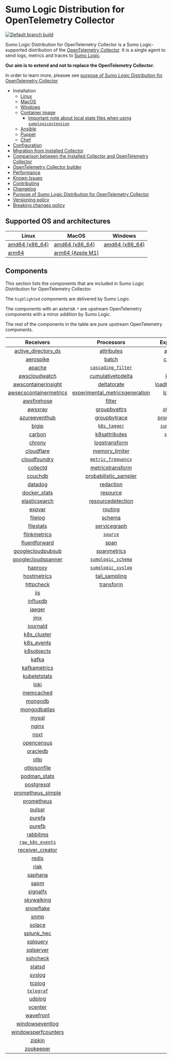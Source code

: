 # Sumo Logic Distribution for OpenTelemetry Collector

[![Default branch build](https://github.com/SumoLogic/sumologic-otel-collector/actions/workflows/dev_builds.yml/badge.svg)](https://github.com/SumoLogic/sumologic-otel-collector/actions/workflows/dev_builds.yml)

Sumo Logic Distribution for OpenTelemetry Collector is a Sumo Logic-supported distribution of the [OpenTelemetry Collector][otc_link].
It is a single agent to send logs, metrics and traces to [Sumo Logic][sumologic].

**Our aim is to extend and not to replace the OpenTelemetry Collector.**

In order to learn more, pleasee see [purpose of Sumo Logic Distribution for OpenTelemetry Collector][purpose]

[otc_link]: https://github.com/open-telemetry/opentelemetry-collector
[sumologic]: https://www.sumologic.com

- Installation
  - [Linux][linux_installation]
  - [MacOS][macos_installation]
  - [Windows][windows_installation]
  - [Container image](/docs/installation.md#container-image)
    - [Important note about local state files when using `sumologicextension`](/docs/installation.md#important-note-about-local-state-files-when-using-sumologicextension)
  - [Ansible](/docs/installation.md#ansible)
  - [Puppet](/docs/installation.md#puppet)
  - [Chef](/docs/installation.md#chef)
- [Configuration](docs/configuration.md)
- [Migration from Installed Collector](docs/migration.md)
- [Comparison between the Installed Collector and OpenTelemetry Collector](docs/comparison.md)
- [OpenTelemetry Collector builder](./otelcolbuilder/README.md)
- [Performance]
- [Known Issues][known issues]
- [Contributing](./CONTRIBUTING.md)
- [Changelog](./CHANGELOG.md)
- [Purpose of Sumo Logic Distribution for OpenTelemetry Collector][purpose]
- [Versioning policy][versioning]
- [Breaking changes policy][breaking]

[linux_installation]: https://help.sumologic.com/docs/send-data/opentelemetry-collector/install-collector-linux/
[macos_installation]: https://help.sumologic.com/docs/send-data/opentelemetry-collector/install-collector-macos/
[windows_installation]: https://help.sumologic.com/docs/send-data/opentelemetry-collector/install-collector-windows/
[performance]: https://help.sumologic.com/docs/send-data/opentelemetry-collector/#performance
[known issues]: https://help.sumologic.com/docs/send-data/opentelemetry-collector/troubleshooting-faq/#known-issues
[purpose]: https://help.sumologic.com/docs/send-data/opentelemetry-collector/sumo-logic-opentelemetry-vs-opentelemetry-upstream-relationship/
[versioning]: https://help.sumologic.com/docs/send-data/opentelemetry-collector/sumo-logic-opentelemetry-vs-opentelemetry-upstream-relationship/#versioning-policy
[breaking]: https://help.sumologic.com/docs/send-data/opentelemetry-collector/sumo-logic-opentelemetry-vs-opentelemetry-upstream-relationship/#versioning-policy

## Supported OS and architectures

| Linux                         | MacOS                         | Windows                     |
|-------------------------------|-------------------------------|-----------------------------|
| [amd64 (x86_64)][linux_amd64] | [amd64 (x86_64)][mac_amd64]   | [amd64 (x86_64)][win_amd64] |
| [arm64][linux_arm64]          | [arm64 (Apple M1)][mac_arm64] |                             |

[linux_amd64]: ./docs/installation.md#linux-on-amd64-x86-64
[linux_arm64]: ./docs/installation.md#linux-on-arm64
[mac_amd64]: ./docs/installation.md#macos-on-amd64-x86-64
[mac_arm64]: ./docs/installation.md#macos-on-arm64-apple-m1-x86-64
[win_amd64]: ./docs/installation.md#windows

## Components

This section lists the components that are included in Sumo Logic Distribution for OpenTelemetry Collector.

The `highlighted` components are delivered by Sumo Logic.

The components with an asterisk `*` are upstream OpenTelemetry components with a minor addition by Sumo Logic.

The rest of the components in the table are pure upstream OpenTelemetry components.

|                        Receivers                         |                          Processors                          |               Exporters                |                  Extensions                  |              Connectors               |
|:--------------------------------------------------------:|:------------------------------------------------------------:|:--------------------------------------:|:--------------------------------------------:|:-------------------------------------:|
|     [active_directory_ds][activedirectorydsreceiver]     |              [attributes][attributesprocessor]               |         [awss3][awss3exporter]         |       [asapclient][asapauthextension]        |      [forward][forwardconnector]      |
|              [aerospike][aerospikereceiver]              |                   [batch][batchprocessor]                    |        [carbon][carbonexporter]        |             [awsproxy][awsproxy]             |        [count][countconnector]        |
|                 [apache][apachereceiver]                 |        [`cascading_filter`][cascadingfilterprocessor]        |          [file][fileexporter]          |       [basicauth][basicauthextension]        | [servicegraph][servicegraphconnector] |
|          [awscloudwatch][awscloudwatchreceiver]          |       [cumulativetodelta][cumulativetodeltaprocessor]        |         [kafka][kafkaexporter]         | [bearertokenauth][bearertokenauthextension]  |  [spanmetrics][spanmetricsconnector]  |
|    [awscontainerinsight][awscontainerinsightreceiver]    |             [deltatorate][deltatorateprocessor]              | [loadbalancing][loadbalancingexporter] |           [db_storage][dbstorage]            |                                       |
| [awsecscontainermetrics][awsecscontainermetricsreceiver] | [experimental_metricsgeneration][metricsgenerationprocessor] |       [logging][loggingexporter]       |      [docker_observer][dockerobserver]       |                                       |
|            [awsfirehose][awsfirehosereceiver]            |                  [filter][filterprocessor]                   |          [otlp][otlpexporter]          |         [ecs_observer][ecsobserver]          |                                       |
|                [awsxray][awsxrayreceiver]                |            [groupbyattrs][groupbyattrsprocessor]             |      [otlphttp][otlphttpexporter]      |     [ecs_task_observer][ecstaskobserver]     |                                       |
|          [azureeventhub][azureeventhubreceiver]          |            [groupbytrace][groupbytraceprocessor]             |    [prometheus][prometheusexporter]    |         [file_storage][filestorage]          |                                       |
|                  [bigip][bigipreceiver]                  |                 [`k8s_tagger`][k8sprocessor]                 |    [`sumologic`][sumologicexporter]    |   [headerssetter][headerssetterextension]    |                                       |
|                 [carbon][carbonreceiver]                 |           [k8sattributes][k8sattributesprocessor]            |       [`syslog`][syslogexporter]       |     [health_check][healthcheckextension]     |                                       |
|                 [chrony][chronyreceiver]                 |           [logstransform][logstransformprocessor]            |                                        |        [host_observer][hostobserver]         |                                       |
|             [cloudflare][cloudflarereceiver]             |           [memory_limiter][memorylimiterprocessor]           |                                        |       [http_forwarder][httpforwarder]        |                                       |
|           [cloudfoundry][cloudfoundryreceiver]           |        [`metric_frequency`][metricfrequencyprocessor]        |                                        | [jaegerremotesampling][jaegerremotesampling] |                                       |
|               [collectd][collectdreceiver]               |        [metricstransform][metricstransformprocessor]         |                                        |         [k8s_observer][k8sobserver]          |                                       |
|                [couchdb][couchdbreceiver]                |    [probabilistic_sampler][probabilisticsamplerprocessor]    |                                        |      [memory_ballast][ballastextension]      |                                       |
|                [datadog][datadogreceiver]                |               [redaction][redactionprocessor]                |                                        |  [oauth2client][oauth2clientauthextension]   |                                       |
|           [docker_stats][dockerstatsreceiver]            |                [resource][resourceprocessor]                 |                                        |          [oidc][oidcauthextension]           |                                       |
|          [elasticsearch][elasticsearchreceiver]          |       [resourcedetection][resourcedetectionprocessor]        |                                        |           [pprof][pprofextension]            |                                       |
|                 [expvar][expvarreceiver]                 |                 [routing][routingprocessor]                  |                                        |       [sigv4auth][sigv4authextension]        |                                       |
|                [filelog][filelogreceiver]                |                  [schema][schemaprocessor]                   |                                        |      [`sumologic`][sumologicextension]       |                                       |
|              [filestats][filestatsreceiver]              |            [servicegraph][servicegraphprocessor]             |                                        |          [zpages][zpagesextension]           |                                       |
|           [flinkmetrics][flinkmetricsreceiver]           |                 [`source`][sourceprocessor]                  |                                        |                                              |                                       |
|          [fluentforward][fluentforwardreceiver]          |                    [span][spanprocessor]                     |                                        |                                              |                                       |
|      [googlecloudpubsub][googlecloudpubsubreceiver]      |             [spanmetrics][spanmetricsprocessor]              |                                        |                                              |                                       |
|     [googlecloudspanner][googlecloudspannerreceiver]     |        [`sumologic_schema`][sumologicschemaprocessor]        |                                        |                                              |                                       |
|                [haproxy][haproxyreceiver]                |        [`sumologic_syslog`][sumologicsyslogprocessor]        |                                        |                                              |                                       |
|            [hostmetrics][hostmetricsreceiver]            |            [tail_sampling][tailsamplingprocessor]            |                                        |                                              |                                       |
|              [httpcheck][httpcheckreceiver]              |               [transform][transformprocessor]                |                                        |                                              |                                       |
|                    [iis][iisreceiver]                    |                                                              |                                        |                                              |                                       |
|               [influxdb][influxdbreceiver]               |                                                              |                                        |                                              |                                       |
|                 [jaeger][jaegerreceiver]                 |                                                              |                                        |                                              |                                       |
|                    [jmx][jmxreceiver]                    |                                                              |                                        |                                              |                                       |
|               [journald][journaldreceiver]               |                                                              |                                        |                                              |                                       |
|            [k8s_cluster][k8sclusterreceiver]             |                                                              |                                        |                                              |                                       |
|             [k8s_events][k8seventsreceiver]              |                                                              |                                        |                                              |                                       |
|             [k8sobjects][k8sobjectsreceiver]             |                                                              |                                        |                                              |                                       |
|                  [kafka][kafkareceiver]                  |                                                              |                                        |                                              |                                       |
|           [kafkametrics][kafkametricsreceiver]           |                                                              |                                        |                                              |                                       |
|           [kubeletstats][kubeletstatsreceiver]           |                                                              |                                        |                                              |                                       |
|                   [loki][lokireceiver]                   |                                                              |                                        |                                              |                                       |
|              [memcached][memcachedreceiver]              |                                                              |                                        |                                              |                                       |
|                [mongodb][mongodbreceiver]                |                                                              |                                        |                                              |                                       |
|           [mongodbatlas][mongodbatlasreceiver]           |                                                              |                                        |                                              |                                       |
|                  [mysql][mysqlreceiver]                  |                                                              |                                        |                                              |                                       |
|                  [nginx][nginxreceiver]                  |                                                              |                                        |                                              |                                       |
|                   [nsxt][nsxtreceiver]                   |                                                              |                                        |                                              |                                       |
|             [opencensus][opencensusreceiver]             |                                                              |                                        |                                              |                                       |
|               [oracledb][oracledbreceiver]               |                                                              |                                        |                                              |                                       |
|                   [otlp][otlpreceiver]                   |                                                              |                                        |                                              |                                       |
|           [otlpjsonfile][otlpjsonfilereceiver]           |                                                              |                                        |                                              |                                       |
|              [podman_stats][podmanreceiver]              |                                                              |                                        |                                              |                                       |
|             [postgresql][postgresqlreceiver]             |                                                              |                                        |                                              |                                       |
|      [prometheus_simple][simpleprometheusreceiver]       |                                                              |                                        |                                              |                                       |
|             [prometheus][prometheusreceiver]             |                                                              |                                        |                                              |                                       |
|                 [pulsar][pulsarreceiver]                 |                                                              |                                        |                                              |                                       |
|                 [purefa][purefareceiver]                 |                                                              |                                        |                                              |                                       |
|                 [purefb][purefbreceiver]                 |                                                              |                                        |                                              |                                       |
|               [rabbitmq][rabbitmqreceiver]               |                                                              |                                        |                                              |                                       |
|         [`raw_k8s_events`][rawk8seventsreceiver]         |                                                              |                                        |                                              |                                       |
|           [receiver_creator][receivercreator]            |                                                              |                                        |                                              |                                       |
|                  [redis][redisreceiver]                  |                                                              |                                        |                                              |                                       |
|                   [riak][riakreceiver]                   |                                                              |                                        |                                              |                                       |
|                [saphana][saphanareceiver]                |                                                              |                                        |                                              |                                       |
|                   [sapm][sapmreceiver]                   |                                                              |                                        |                                              |                                       |
|               [signalfx][signalfxreceiver]               |                                                              |                                        |                                              |                                       |
|             [skywalking][skywalkingreceiver]             |                                                              |                                        |                                              |                                       |
|              [snowflake][snowflakereceiver]              |                                                              |                                        |                                              |                                       |
|                   [snmp][snmpreceiver]                   |                                                              |                                        |                                              |                                       |
|                 [solace][solacereceiver]                 |                                                              |                                        |                                              |                                       |
|             [splunk_hec][splunkhecreceiver]              |                                                              |                                        |                                              |                                       |
|               [sqlquery][sqlqueryreceiver]               |                                                              |                                        |                                              |                                       |
|              [sqlserver][sqlserverreceiver]              |                                                              |                                        |                                              |                                       |
|               [sshcheck][sshcheckreceiver]               |                                                              |                                        |                                              |                                       |
|                 [statsd][statsdreceiver]                 |                                                              |                                        |                                              |                                       |
|                 [syslog][syslogreceiver]                 |                                                              |                                        |                                              |                                       |
|                 [tcplog][tcplogreceiver]                 |                                                              |                                        |                                              |                                       |
|              [`telegraf`][telegrafreceiver]              |                                                              |                                        |                                              |                                       |
|                 [udplog][udplogreceiver]                 |                                                              |                                        |                                              |                                       |
|                [vcenter][vcenterreceiver]                |                                                              |                                        |                                              |                                       |
|              [wavefront][wavefrontreceiver]              |                                                              |                                        |                                              |                                       |
|        [windowseventlog][windowseventlogreceiver]        |                                                              |                                        |                                              |                                       |
|    [windowsperfcounters][windowsperfcountersreceiver]    |                                                              |                                        |                                              |                                       |
|                 [zipkin][zipkinreceiver]                 |                                                              |                                        |                                              |                                       |
|              [zookeeper][zookeeperreceiver]              |                                                              |                                        |                                              |                                       |

[activedirectorydsreceiver]: https://github.com/open-telemetry/opentelemetry-collector-contrib/tree/v0.81.0/receiver/activedirectorydsreceiver
[aerospikereceiver]: https://github.com/open-telemetry/opentelemetry-collector-contrib/tree/v0.81.0/receiver/aerospikereceiver
[apachereceiver]: https://github.com/open-telemetry/opentelemetry-collector-contrib/tree/v0.81.0/receiver/apachereceiver
[awscloudwatchreceiver]: https://github.com/open-telemetry/opentelemetry-collector-contrib/tree/v0.81.0/receiver/awscloudwatchreceiver
[awscontainerinsightreceiver]: https://github.com/open-telemetry/opentelemetry-collector-contrib/tree/v0.81.0/receiver/awscontainerinsightreceiver
[awsecscontainermetricsreceiver]: https://github.com/open-telemetry/opentelemetry-collector-contrib/tree/v0.81.0/receiver/awsecscontainermetricsreceiver
[awsfirehosereceiver]: https://github.com/open-telemetry/opentelemetry-collector-contrib/tree/v0.81.0/receiver/awsfirehosereceiver
[awsxrayreceiver]: https://github.com/open-telemetry/opentelemetry-collector-contrib/tree/v0.81.0/receiver/awsxrayreceiver
[azureeventhubreceiver]: https://github.com/open-telemetry/opentelemetry-collector-contrib/tree/v0.81.0/receiver/azureeventhubreceiver
[bigipreceiver]: https://github.com/open-telemetry/opentelemetry-collector-contrib/tree/v0.81.0/receiver/bigipreceiver
[carbonreceiver]: https://github.com/open-telemetry/opentelemetry-collector-contrib/tree/v0.81.0/receiver/carbonreceiver
[chronyreceiver]: https://github.com/open-telemetry/opentelemetry-collector-contrib/tree/v0.81.0/receiver/chronyreceiver
[cloudfoundryreceiver]: https://github.com/open-telemetry/opentelemetry-collector-contrib/tree/v0.81.0/receiver/cloudfoundryreceiver
[cloudflarereceiver]: https://github.com/open-telemetry/opentelemetry-collector-contrib/tree/v0.81.0/receiver/cloudflarereceiver
[collectdreceiver]: https://github.com/open-telemetry/opentelemetry-collector-contrib/tree/v0.81.0/receiver/collectdreceiver
[couchdbreceiver]: https://github.com/open-telemetry/opentelemetry-collector-contrib/tree/v0.81.0/receiver/couchdbreceiver
[datadogreceiver]: https://github.com/open-telemetry/opentelemetry-collector-contrib/tree/v0.81.0/receiver/datadogreceiver
[dockerstatsreceiver]: https://github.com/open-telemetry/opentelemetry-collector-contrib/tree/v0.81.0/receiver/dockerstatsreceiver
[elasticsearchreceiver]: https://github.com/open-telemetry/opentelemetry-collector-contrib/tree/v0.81.0/receiver/elasticsearchreceiver
[expvarreceiver]: https://github.com/open-telemetry/opentelemetry-collector-contrib/tree/v0.81.0/receiver/expvarreceiver
[filelogreceiver]: https://github.com/open-telemetry/opentelemetry-collector-contrib/tree/v0.81.0/receiver/filelogreceiver
[filestatsreceiver]: https://github.com/open-telemetry/opentelemetry-collector-contrib/tree/v0.81.0/receiver/filestatsreceiver
[flinkmetricsreceiver]: https://github.com/open-telemetry/opentelemetry-collector-contrib/tree/v0.81.0/receiver/flinkmetricsreceiver
[fluentforwardreceiver]: https://github.com/open-telemetry/opentelemetry-collector-contrib/tree/v0.81.0/receiver/fluentforwardreceiver
[googlecloudpubsubreceiver]: https://github.com/open-telemetry/opentelemetry-collector-contrib/tree/v0.81.0/receiver/googlecloudpubsubreceiver
[googlecloudspannerreceiver]: https://github.com/open-telemetry/opentelemetry-collector-contrib/tree/v0.81.0/receiver/googlecloudspannerreceiver
[haproxyreceiver]: https://github.com/open-telemetry/opentelemetry-collector-contrib/tree/v0.81.0/receiver/haproxyreceiver
[hostmetricsreceiver]: https://github.com/open-telemetry/opentelemetry-collector-contrib/tree/v0.81.0/receiver/hostmetricsreceiver
[httpcheckreceiver]: https://github.com/open-telemetry/opentelemetry-collector-contrib/tree/v0.81.0/receiver/httpcheckreceiver
[iisreceiver]: https://github.com/open-telemetry/opentelemetry-collector-contrib/tree/v0.81.0/receiver/iisreceiver
[influxdbreceiver]: https://github.com/open-telemetry/opentelemetry-collector-contrib/tree/v0.81.0/receiver/influxdbreceiver
[jaegerreceiver]: https://github.com/open-telemetry/opentelemetry-collector-contrib/tree/v0.81.0/receiver/jaegerreceiver
[jmxreceiver]: https://github.com/open-telemetry/opentelemetry-collector-contrib/tree/v0.81.0/receiver/jmxreceiver
[journaldreceiver]: https://github.com/open-telemetry/opentelemetry-collector-contrib/tree/v0.81.0/receiver/journaldreceiver
[k8sclusterreceiver]: https://github.com/open-telemetry/opentelemetry-collector-contrib/tree/v0.81.0/receiver/k8sclusterreceiver
[k8seventsreceiver]: https://github.com/open-telemetry/opentelemetry-collector-contrib/tree/v0.81.0/receiver/k8seventsreceiver
[k8sobjectsreceiver]: https://github.com/open-telemetry/opentelemetry-collector-contrib/tree/v0.81.0/receiver/k8sobjectsreceiver
[kafkareceiver]: https://github.com/open-telemetry/opentelemetry-collector-contrib/tree/v0.81.0/receiver/kafkareceiver
[kafkametricsreceiver]: https://github.com/open-telemetry/opentelemetry-collector-contrib/tree/v0.81.0/receiver/kafkametricsreceiver
[kubeletstatsreceiver]: https://github.com/open-telemetry/opentelemetry-collector-contrib/tree/v0.81.0/receiver/kubeletstatsreceiver
[lokireceiver]: https://github.com/open-telemetry/opentelemetry-collector-contrib/tree/v0.81.0/receiver/lokireceiver
[memcachedreceiver]: https://github.com/open-telemetry/opentelemetry-collector-contrib/tree/v0.81.0/receiver/memcachedreceiver
[mongodbreceiver]: https://github.com/open-telemetry/opentelemetry-collector-contrib/tree/v0.81.0/receiver/mongodbreceiver
[mongodbatlasreceiver]: https://github.com/open-telemetry/opentelemetry-collector-contrib/tree/v0.81.0/receiver/mongodbatlasreceiver
[mysqlreceiver]: https://github.com/open-telemetry/opentelemetry-collector-contrib/tree/v0.81.0/receiver/mysqlreceiver
[nginxreceiver]: https://github.com/open-telemetry/opentelemetry-collector-contrib/tree/v0.81.0/receiver/nginxreceiver
[nsxtreceiver]: https://github.com/open-telemetry/opentelemetry-collector-contrib/tree/v0.81.0/receiver/nsxtreceiver
[opencensusreceiver]: https://github.com/open-telemetry/opentelemetry-collector-contrib/tree/v0.81.0/receiver/opencensusreceiver
[oracledbreceiver]: https://github.com/open-telemetry/opentelemetry-collector-contrib/tree/v0.81.0/receiver/oracledbreceiver
[otlpreceiver]: https://github.com/open-telemetry/opentelemetry-collector/tree/v0.81.0/receiver/otlpreceiver
[otlpjsonfilereceiver]: https://github.com/open-telemetry/opentelemetry-collector-contrib/tree/v0.81.0/receiver/otlpjsonfilereceiver
[podmanreceiver]: https://github.com/open-telemetry/opentelemetry-collector-contrib/tree/v0.81.0/receiver/podmanreceiver
[postgresqlreceiver]: https://github.com/open-telemetry/opentelemetry-collector-contrib/tree/v0.81.0/receiver/postgresqlreceiver
[simpleprometheusreceiver]: https://github.com/open-telemetry/opentelemetry-collector-contrib/tree/v0.81.0/receiver/simpleprometheusreceiver
[prometheusreceiver]: https://github.com/open-telemetry/opentelemetry-collector-contrib/tree/v0.81.0/receiver/prometheusreceiver
[pulsarreceiver]: https://github.com/open-telemetry/opentelemetry-collector-contrib/tree/v0.81.0/receiver/pulsarreceiver
[purefareceiver]: https://github.com/open-telemetry/opentelemetry-collector-contrib/tree/v0.81.0/receiver/purefareceiver
[purefbreceiver]: https://github.com/open-telemetry/opentelemetry-collector-contrib/tree/v0.81.0/receiver/purefbreceiver
[rabbitmqreceiver]: https://github.com/open-telemetry/opentelemetry-collector-contrib/tree/v0.81.0/receiver/rabbitmqreceiver
[rawk8seventsreceiver]: ./pkg/receiver/rawk8seventsreceiver
[receivercreator]: https://github.com/open-telemetry/opentelemetry-collector-contrib/tree/v0.81.0/receiver/receivercreator
[redisreceiver]: https://github.com/open-telemetry/opentelemetry-collector-contrib/tree/v0.81.0/receiver/redisreceiver
[riakreceiver]: https://github.com/open-telemetry/opentelemetry-collector-contrib/tree/v0.81.0/receiver/riakreceiver
[saphanareceiver]: https://github.com/open-telemetry/opentelemetry-collector-contrib/tree/v0.81.0/receiver/saphanareceiver
[sapmreceiver]: https://github.com/open-telemetry/opentelemetry-collector-contrib/tree/v0.81.0/receiver/sapmreceiver
[signalfxreceiver]: https://github.com/open-telemetry/opentelemetry-collector-contrib/tree/v0.81.0/receiver/signalfxreceiver
[skywalkingreceiver]: https://github.com/open-telemetry/opentelemetry-collector-contrib/tree/v0.81.0/receiver/skywalkingreceiver
[snmpreceiver]: https://github.com/open-telemetry/opentelemetry-collector-contrib/tree/v0.81.0/receiver/snmpreceiver
[snowflakereceiver]: https://github.com/open-telemetry/opentelemetry-collector-contrib/tree/v0.81.0/receiver/snowflakereceiver
[solacereceiver]: https://github.com/open-telemetry/opentelemetry-collector-contrib/tree/v0.81.0/receiver/solacereceiver
[splunkhecreceiver]: https://github.com/open-telemetry/opentelemetry-collector-contrib/tree/v0.81.0/receiver/splunkhecreceiver
[sqlqueryreceiver]: https://github.com/dmolenda-sumo/opentelemetry-collector-contrib/tree/sqlquery-receiver-add-logs-v0.78.0/receiver/sqlqueryreceiver
[sqlserverreceiver]: https://github.com/open-telemetry/opentelemetry-collector-contrib/tree/v0.81.0/receiver/sqlserverreceiver
[sshcheckreceiver]: https://github.com/open-telemetry/opentelemetry-collector-contrib/tree/v0.81.0/receiver/sshcheckreceiver
[statsdreceiver]: https://github.com/open-telemetry/opentelemetry-collector-contrib/tree/v0.81.0/receiver/statsdreceiver
[syslogreceiver]: https://github.com/open-telemetry/opentelemetry-collector-contrib/tree/v0.81.0/receiver/syslogreceiver
[tcplogreceiver]: https://github.com/open-telemetry/opentelemetry-collector-contrib/tree/v0.81.0/receiver/tcplogreceiver
[telegrafreceiver]: ./pkg/receiver/telegrafreceiver
[udplogreceiver]: https://github.com/open-telemetry/opentelemetry-collector-contrib/tree/v0.81.0/receiver/udplogreceiver
[vcenterreceiver]: https://github.com/open-telemetry/opentelemetry-collector-contrib/tree/v0.81.0/receiver/vcenterreceiver
[wavefrontreceiver]: https://github.com/open-telemetry/opentelemetry-collector-contrib/tree/v0.81.0/receiver/wavefrontreceiver
[windowseventlogreceiver]: https://github.com/open-telemetry/opentelemetry-collector-contrib/tree/v0.81.0/receiver/windowseventlogreceiver
[windowsperfcountersreceiver]: https://github.com/open-telemetry/opentelemetry-collector-contrib/tree/v0.81.0/receiver/windowsperfcountersreceiver
[zipkinreceiver]: https://github.com/open-telemetry/opentelemetry-collector-contrib/tree/v0.81.0/receiver/zipkinreceiver
[zookeeperreceiver]: https://github.com/open-telemetry/opentelemetry-collector-contrib/tree/v0.81.0/receiver/zookeeperreceiver

[attributesprocessor]: https://github.com/open-telemetry/opentelemetry-collector-contrib/tree/v0.81.0/processor/attributesprocessor
[batchprocessor]: https://github.com/open-telemetry/opentelemetry-collector/tree/v0.81.0/processor/batchprocessor
[cascadingfilterprocessor]: ./pkg/processor/cascadingfilterprocessor
[cumulativetodeltaprocessor]: https://github.com/open-telemetry/opentelemetry-collector-contrib/tree/v0.81.0/processor/cumulativetodeltaprocessor
[deltatorateprocessor]: https://github.com/open-telemetry/opentelemetry-collector-contrib/tree/v0.81.0/processor/deltatorateprocessor
[metricsgenerationprocessor]: https://github.com/open-telemetry/opentelemetry-collector-contrib/tree/v0.81.0/processor/metricsgenerationprocessor
[filterprocessor]: https://github.com/open-telemetry/opentelemetry-collector-contrib/tree/v0.81.0/processor/filterprocessor
[groupbyattrsprocessor]: https://github.com/open-telemetry/opentelemetry-collector-contrib/tree/v0.81.0/processor/groupbyattrsprocessor
[groupbytraceprocessor]: https://github.com/open-telemetry/opentelemetry-collector-contrib/tree/v0.81.0/processor/groupbytraceprocessor
[k8sprocessor]: ./pkg/processor/k8sprocessor
[k8sattributesprocessor]: https://github.com/open-telemetry/opentelemetry-collector-contrib/tree/v0.81.0/processor/k8sattributesprocessor
[logstransformprocessor]: https://github.com/open-telemetry/opentelemetry-collector-contrib/tree/v0.81.0/processor/logstransformprocessor
[memorylimiterprocessor]: https://github.com/open-telemetry/opentelemetry-collector/tree/v0.81.0/processor/memorylimiterprocessor
[metricfrequencyprocessor]: ./pkg/processor/metricfrequencyprocessor
[metricstransformprocessor]: https://github.com/open-telemetry/opentelemetry-collector-contrib/tree/v0.81.0/processor/metricstransformprocessor
[probabilisticsamplerprocessor]: https://github.com/open-telemetry/opentelemetry-collector-contrib/tree/v0.81.0/processor/probabilisticsamplerprocessor
[redactionprocessor]: https://github.com/open-telemetry/opentelemetry-collector-contrib/tree/v0.81.0/processor/redactionprocessor
[resourceprocessor]: https://github.com/open-telemetry/opentelemetry-collector-contrib/tree/v0.81.0/processor/resourceprocessor
[resourcedetectionprocessor]: https://github.com/open-telemetry/opentelemetry-collector-contrib/tree/v0.81.0/processor/resourcedetectionprocessor
[routingprocessor]: https://github.com/open-telemetry/opentelemetry-collector-contrib/tree/v0.81.0/processor/routingprocessor
[schemaprocessor]: https://github.com/open-telemetry/opentelemetry-collector-contrib/tree/v0.81.0/processor/schemaprocessor
[servicegraphprocessor]: https://github.com/open-telemetry/opentelemetry-collector-contrib/tree/v0.81.0/processor/servicegraphprocessor
[sourceprocessor]: ./pkg/processor/sourceprocessor
[spanprocessor]: https://github.com/open-telemetry/opentelemetry-collector-contrib/tree/v0.81.0/processor/spanprocessor
[spanmetricsprocessor]: https://github.com/open-telemetry/opentelemetry-collector-contrib/tree/v0.81.0/processor/spanmetricsprocessor
[sumologicschemaprocessor]: ./pkg/processor/sumologicschemaprocessor
[sumologicsyslogprocessor]: ./pkg/processor/sumologicsyslogprocessor
[tailsamplingprocessor]: https://github.com/open-telemetry/opentelemetry-collector-contrib/tree/v0.81.0/processor/tailsamplingprocessor
[transformprocessor]: https://github.com/open-telemetry/opentelemetry-collector-contrib/tree/v0.81.0/processor/transformprocessor

[awss3exporter]: https://github.com/open-telemetry/opentelemetry-collector-contrib/tree/v0.81.0/exporter/awss3exporter
[carbonexporter]: https://github.com/open-telemetry/opentelemetry-collector-contrib/tree/v0.81.0/exporter/carbonexporter
[fileexporter]: https://github.com/open-telemetry/opentelemetry-collector-contrib/tree/v0.81.0/exporter/fileexporter
[kafkaexporter]: https://github.com/open-telemetry/opentelemetry-collector-contrib/tree/v0.81.0/exporter/kafkaexporter
[loadbalancingexporter]: https://github.com/open-telemetry/opentelemetry-collector-contrib/tree/v0.81.0/exporter/loadbalancingexporter
[loggingexporter]: https://github.com/open-telemetry/opentelemetry-collector/tree/v0.81.0/exporter/loggingexporter
[otlpexporter]: https://github.com/open-telemetry/opentelemetry-collector/tree/v0.81.0/exporter/otlpexporter
[otlphttpexporter]: https://github.com/open-telemetry/opentelemetry-collector/tree/v0.81.0/exporter/otlphttpexporter
[prometheusexporter]: https://github.com/open-telemetry/opentelemetry-collector-contrib/tree/v0.81.0/exporter/prometheusexporter
[sumologicexporter]: ./pkg/exporter/sumologicexporter
[syslogexporter]: ./pkg/exporter/syslogexporter

[asapauthextension]: https://github.com/open-telemetry/opentelemetry-collector-contrib/tree/v0.81.0/extension/asapauthextension
[awsproxy]: https://github.com/open-telemetry/opentelemetry-collector-contrib/tree/v0.81.0/extension/awsproxy
[basicauthextension]: https://github.com/open-telemetry/opentelemetry-collector-contrib/tree/v0.81.0/extension/basicauthextension
[bearertokenauthextension]: https://github.com/open-telemetry/opentelemetry-collector-contrib/tree/v0.81.0/extension/bearertokenauthextension
[dbstorage]: https://github.com/open-telemetry/opentelemetry-collector-contrib/tree/v0.81.0/extension/storage/dbstorage
[dockerobserver]: https://github.com/open-telemetry/opentelemetry-collector-contrib/tree/v0.81.0/extension/observer/dockerobserver
[ecsobserver]: https://github.com/open-telemetry/opentelemetry-collector-contrib/tree/v0.81.0/extension/observer/ecsobserver
[ecstaskobserver]: https://github.com/open-telemetry/opentelemetry-collector-contrib/tree/v0.81.0/extension/observer/ecstaskobserver
[filestorage]: https://github.com/open-telemetry/opentelemetry-collector-contrib/tree/v0.81.0/extension/storage/filestorage
[headerssetterextension]: https://github.com/open-telemetry/opentelemetry-collector-contrib/tree/v0.81.0/extension/headerssetterextension
[healthcheckextension]: https://github.com/open-telemetry/opentelemetry-collector-contrib/tree/v0.81.0/extension/healthcheckextension
[hostobserver]: https://github.com/open-telemetry/opentelemetry-collector-contrib/tree/v0.81.0/extension/observer/hostobserver
[httpforwarder]: https://github.com/open-telemetry/opentelemetry-collector-contrib/tree/v0.81.0/extension/httpforwarder
[jaegerremotesampling]: https://github.com/open-telemetry/opentelemetry-collector-contrib/tree/v0.81.0/extension/jaegerremotesampling
[k8sobserver]: https://github.com/open-telemetry/opentelemetry-collector-contrib/tree/v0.81.0/extension/observer/k8sobserver
[ballastextension]: https://github.com/open-telemetry/opentelemetry-collector/tree/v0.81.0/extension/ballastextension
[oauth2clientauthextension]: https://github.com/open-telemetry/opentelemetry-collector-contrib/tree/v0.81.0/extension/oauth2clientauthextension
[oidcauthextension]: https://github.com/open-telemetry/opentelemetry-collector-contrib/tree/v0.81.0/extension/oidcauthextension
[pprofextension]: https://github.com/open-telemetry/opentelemetry-collector-contrib/tree/v0.81.0/extension/pprofextension
[sigv4authextension]: https://github.com/open-telemetry/opentelemetry-collector-contrib/tree/v0.81.0/extension/sigv4authextension
[sumologicextension]: ./pkg/extension/sumologicextension
[zpagesextension]: https://github.com/open-telemetry/opentelemetry-collector/tree/v0.81.0/extension/zpagesextension

[forwardconnector]: https://github.com/open-telemetry/opentelemetry-collector/tree/v0.81.0/connector/forwardconnector
[countconnector]: https://github.com/open-telemetry/opentelemetry-collector-contrib/tree/v0.81.0/connector/countconnector
[servicegraphconnector]: https://github.com/open-telemetry/opentelemetry-collector-contrib/tree/v0.81.0/connector/servicegraphconnector
[spanmetricsconnector]: https://github.com/open-telemetry/opentelemetry-collector-contrib/tree/v0.81.0/connector/spanmetricsconnector
